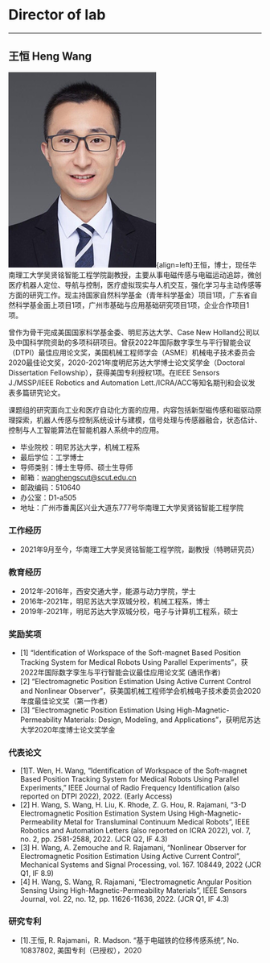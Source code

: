 # Director of lab
- - -
## 王恒   Heng Wang

![照片](王导.jpg){align=left}王恒，博士，现任华南理工大学吴贤铭智能工程学院副教授，主要从事电磁传感与电磁运动追踪，微创医疗机器人定位、导航与控制，医疗虚拟现实与人机交互，强化学习与主动传感等方面的研究工作。现主持国家自然科学基金（青年科学基金）项目1项，广东省自然科学基金面上项目1项，广州市基础与应用基础研究项目1项，企业合作项目1项。

曾作为骨干完成美国国家科学基金委、明尼苏达大学、Case New Holland公司以及中国科学院资助的多项科研项目。曾获2022年国际数字孪生与平行智能会议（DTPI）最佳应用论文奖，美国机械工程师学会（ASME）机械电子技术委员会2020最佳论文奖，2020-2021年度明尼苏达大学博士论文奖学金（Doctoral Dissertation Fellowship），获得美国专利授权1项。在IEEE Sensors J./MSSP/IEEE Robotics and Automation Lett./ICRA/ACC等知名期刊和会议发表多篇研究论文。

课题组的研究面向工业和医疗自动化方面的应用，内容包括新型磁传感和磁驱动原理探索，机器人传感与控制系统设计与建模，信号处理与传感器融合，状态估计、控制与人工智能算法在智能机器人系统中的应用。

- 毕业院校：明尼苏达大学，机械工程系
- 最后学位：工学博士
- 导师类别：博士生导师、硕士生导师
- 邮箱：wanghengscut@scut.edu.cn
- 邮政编码：510640
- 办公室：D1-a505
- 地址：广州市番禺区兴业大道东777号华南理工大学吴贤铭智能工程学院

### 工作经历

- 2021年9月至今，华南理工大学吴贤铭智能工程学院，副教授（特聘研究员）

### 教育经历

- 2012年-2016年，西安交通大学，能源与动力学院，学士
- 2016年-2021年，明尼苏达大学双城分校，机械工程系，博士
- 2019年-2021年，明尼苏达大学双城分校，电子与计算机工程系，硕士

### 奖励奖项

- [1] “Identification of Workspace of the Soft-magnet Based Position Tracking System for Medical Robots Using Parallel Experiments”，获2022年国际数字孪生与平行智能会议最佳应用论文奖 (通讯作者)
- [2] “Electromagnetic Position Estimation Using Active Current Control and Nonlinear Observer”，获美国机械工程师学会机械电子技术委员会2020年度最佳论文奖（第一作者）
- [3] “Electromagnetic Position Estimation Using High-Magnetic-Permeability Materials: Design, Modeling, and Applications”，获明尼苏达大学2020年度博士论文奖学金

### 代表论文

- [1]T. Wen, H. Wang, “Identification of Workspace of the Soft-magnet Based Position Tracking System for Medical Robots Using Parallel Experiments,” IEEE Journal of Radio Frequency Identification (also reported on DTPI 2022), 2022. (Early Access)
- [2] H. Wang, S. Wang, H. Liu, K. Rhode, Z. G. Hou, R. Rajamani, “3-D Electromagnetic Position Estimation System Using High-Magnetic-Permeability Metal for Transluminal Continuum Medical Robots”, IEEE Robotics and Automation Letters (also reported on ICRA 2022), vol. 7, no. 2, pp. 2581-2588, 2022. (JCR Q2, IF 4.3)
- [3] H. Wang, A. Zemouche and R. Rajamani, “Nonlinear Observer for Electromagnetic Position Estimation Using Active Current Control”, Mechanical Systems and Signal Processing, vol. 167. 108449, 2022 (JCR Q1, IF 8.9)
- [4] H. Wang, S. Wang, R. Rajamani, “Electromagnetic Angular Position Sensing Using High-Magnetic-Permeability Materials”, IEEE Sensors Journal, vol. 22, no. 12, pp. 11626-11636, 2022. (JCR Q1, IF 4.3)

### 研究专利

- [1].王恒, R. Rajamani，R. Madson. “基于电磁铁的位移传感系统”, No. 10837802, 美国专利（已授权），2020

